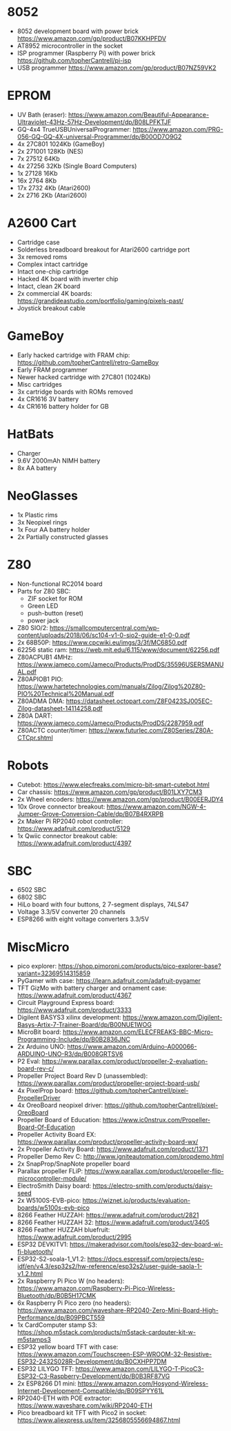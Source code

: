 # 8052
- 8052 development board with power brick https://www.amazon.com/gp/product/B07KKHPFDV
- AT8952 microcontroller in the socket
- ISP programmer (Raspberry Pi) with power brick https://github.com/topherCantrell/pi-isp
- USB programmer https://www.amazon.com/gp/product/B07NZ59VK2

# EPROM
- UV Bath (eraser): https://www.amazon.com/Beautiful-Appearance-Ultraviolet-43Hz-57Hz-Development/dp/B08LPFKTJF
- GQ-4x4 TrueUSBUniversalProgrammer: https://www.amazon.com/PRG-056-GQ-GQ-4X-universal-Programmer/dp/B00OD7O9G2
- 4x 27C801 1024Kb (GameBoy)
- 2x 271001 128Kb (NES)
- 7x 27512 64Kb
- 4x 27256 32Kb (Single Board Computers)
- 1x 27128 16Kb
- 16x 2764 8Kb
- 17x 2732 4Kb (Atari2600)
- 2x 2716 2Kb (Atari2600)

# A2600 Cart
- Cartridge case
- Solderless breadboard breakout for Atari2600 cartridge port
- 3x removed roms
- Complex intact cartridge
- Intact one-chip cartridge
- Hacked 4K board with inverter chip
- Intact, clean 2K board
- 2x commercial 4K boards: https://grandideastudio.com/portfolio/gaming/pixels-past/
- Joystick breakout cable

# GameBoy
- Early hacked cartridge with FRAM chip: https://github.com/topherCantrell/retro-GameBoy
- Early FRAM programmer
- Newer hacked cartridge with 27C801 (1024Kb)
- Misc cartridges
- 3x cartridge boards with ROMs removed
- 4x CR1616 3V battery
- 4x CR1616 battery holder for GB

# HatBats
- Charger
- 9.6V 2000mAh NIMH battery
- 8x AA battery

# NeoGlasses
- 1x Plastic rims
- 3x Neopixel rings
- 1x Four AA battery holder
- 2x Partially constructed glasses

# Z80
- Non-functional RC2014 board
- Parts for Z80 SBC:
  - ZIF socket for ROM
  - Green LED
  - push-button (reset)
  - power jack
- Z80 SIO/2: https://smallcomputercentral.com/wp-content/uploads/2018/06/sc104-v1-0-sio2-guide-e1-0-0.pdf
- 2x 68B50P: https://www.cpcwiki.eu/imgs/3/3f/MC6850.pdf
- 62256 static ram: https://web.mit.edu/6.115/www/document/62256.pdf
- Z80ACPUB1 4MHz: https://www.jameco.com/Jameco/Products/ProdDS/35596USERSMANUAL.pdf
- Z80APIOB1 PIO: https://www.hartetechnologies.com/manuals/Zilog/Zilog%20Z80-PIO%20Technical%20Manual.pdf
- Z80ADMA DMA: https://datasheet.octopart.com/Z8F0423SJ005EC-Zilog-datasheet-14114258.pdf
- Z80A DART: https://www.jameco.com/Jameco/Products/ProdDS/2287959.pdf
- Z80ACTC counter/timer: https://www.futurlec.com/Z80Series/Z80A-CTCpr.shtml

# Robots
- Cutebot: https://www.elecfreaks.com/micro-bit-smart-cutebot.html
- Car chassis: https://www.amazon.com/gp/product/B01LXY7CM3
- 2x Wheel encoders: https://www.amazon.com/gp/product/B00EERJDY4
- 10x Grove connector breakout: https://www.amazon.com/NGW-4-Jumper-Grove-Conversion-Cable/dp/B07B4RXRPB
- 2x Maker Pi RP2040 robot controller: https://www.adafruit.com/product/5129
- 1x Qwiic connector breakout cable: https://www.adafruit.com/product/4397

# SBC
- 6502 SBC
- 6802 SBC
- HiLo board with four buttons, 2 7-segment displays, 74LS47
- Voltage 3.3/5V converter 20 channels
- ESP8266 with eight voltage converters 3.3/5V

# MiscMicro
- pico explorer: https://shop.pimoroni.com/products/pico-explorer-base?variant=32369514315859
- PyGamer with case: https://learn.adafruit.com/adafruit-pygamer
- TFT GizMo with battery charger and ornament case: https://www.adafruit.com/product/4367
- Circuit Playground Express board: https://www.adafruit.com/product/3333
- Digilent BASYS3 xilinx development: https://www.amazon.com/Digilent-Basys-Artix-7-Trainer-Board/dp/B00NUE1WOG
- MicroBit board: https://www.amazon.com/ELECFREAKS-BBC-Micro-Programming-Include/dp/B0B2836JNC
- 2x Arduino UNO: https://www.amazon.com/Arduino-A000066-ARDUINO-UNO-R3/dp/B008GRTSV6
- P2 Eval: https://www.parallax.com/product/propeller-2-evaluation-board-rev-c/
- Propeller Project Board Rev D (unassembled): https://www.parallax.com/product/propeller-project-board-usb/
- 4x PixelProp board: https://github.com/topherCantrell/pixel-PropellerDriver
- 4x OreoBoard neopixel driver: https://github.com/topherCantrell/pixel-OreoBoard
- Propeller Board of Education: https://www.ic0nstrux.com/Propeller-Board-Of-Education
- Propeller Activity Board EX: https://www.parallax.com/product/propeller-activity-board-wx/
- 2x Propeller Activity Board: https://www.adafruit.com/product/1371
- Propeller Demo Rev C: http://www.igniteautomation.com/propdemo.html
- 2x SnapProp/SnapNote propeller board
- Parallax propeller FLiP: https://www.parallax.com/product/propeller-flip-microcontroller-module/
- ElectroSmith Daisy board: https://electro-smith.com/products/daisy-seed
- 2x W5100S-EVB-pico: https://wiznet.io/products/evaluation-boards/w5100s-evb-pico
- 8266 Feather HUZZAH: https://www.adafruit.com/product/2821
- 8266 Feather HUZZAH 32: https://www.adafruit.com/product/3405
- 8266 Feather HUZZAH bluefruit: https://www.adafruit.com/product/2995
- ESP32 DEVKITV1: https://makeradvisor.com/tools/esp32-dev-board-wi-fi-bluetooth/
- ESP32-S2-soala-1_V1.2: https://docs.espressif.com/projects/esp-idf/en/v4.3/esp32s2/hw-reference/esp32s2/user-guide-saola-1-v1.2.html
- 2x Raspberry Pi Pico W (no headers): https://www.amazon.com/Raspberry-Pi-Pico-Wireless-Bluetooth/dp/B0B5H17CMK
- 6x Raspberry Pi Pico zero (no headers): https://www.amazon.com/waveshare-RP2040-Zero-Mini-Board-High-Performance/dp/B09PBCT559
- 1x CardComputer stamp S3: https://shop.m5stack.com/products/m5stack-cardputer-kit-w-m5stamps3
- ESP32 yellow board TFT with case: https://www.amazon.com/Touchscreen-ESP-WROOM-32-Resistive-ESP32-2432S028R-Development/dp/B0CXHPP7DM
- ESP32 LILYGO TFT: https://www.amazon.com/LILYGO-T-PicoC3-ESP32-C3-Raspberry-Development/dp/B0B3RF87VG
- 2x ESP8266 D1 mini: https://www.amazon.com/Hosyond-Wireless-Internet-Development-Compatible/dp/B09SPYY61L
- RP2040-ETH with POE extractor: https://www.waveshare.com/wiki/RP2040-ETH
- Pico breadboard kit TFT with Pico2 in socket: https://www.aliexpress.us/item/3256805556694867.html
